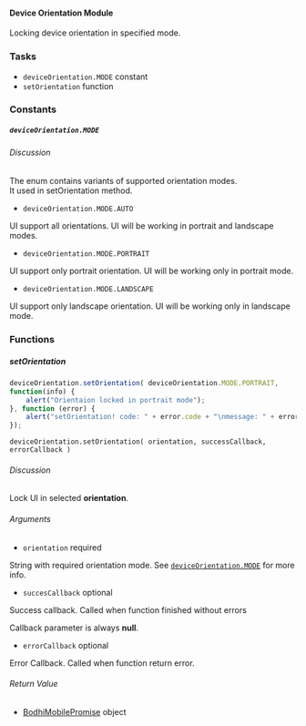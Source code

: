 #### Device Orientation Module

Locking device orientation in specified mode.

### Tasks

  * `deviceOrientation.MODE` constant
  * `setOrientation` function

### Constants

##### `deviceOrientation.MODE`

###### Discussion

The enum contains variants of supported orientation modes.  
It used in setOrientation method.

  * `deviceOrientation.MODE.AUTO`

UI support all orientations. UI will be working in portrait and landscape
modes.

  * `deviceOrientation.MODE.PORTRAIT`

UI support only portrait orientation. UI will be working only in portrait
mode.

  * `deviceOrientation.MODE.LANDSCAPE`

UI support only landscape orientation. UI will be working only in landscape
mode.

### Functions

##### setOrientation

```javascript
deviceOrientation.setOrientation( deviceOrientation.MODE.PORTRAIT,
function(info) {  
    alert("Orientaion locked in portrait mode");  
}, function (error) {  
    alert("setOrientation! code: " + error.code + "\nmessage: " + error.message);  
});
```

`deviceOrientation.setOrientation( orientation, successCallback, errorCallback )`

###### Discussion

Lock UI in selected **orientation**.

###### Arguments

  * `orientation` required

String with required orientation mode. See [`deviceOrientation.MODE`](#deviceorientation.mode) for more
info.

  * `succesCallback` optional

Success callback. Called when function finished without errors

Callback parameter is always **null**.

  * `errorCallback` optional

Error Callback. Called when function return error.

###### Return Value

  * [BodhiMobilePromise](#kernel-promise) object
